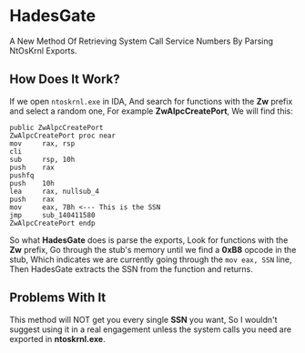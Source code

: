 
# HadesGate

A New Method Of Retrieving System Call Service Numbers By Parsing NtOsKrnl Exports.


## How Does It Work?

If we open ```ntoskrnl.exe``` in IDA, And search for functions with the **Zw** prefix and select a random one, For example **ZwAlpcCreatePort**, We will find this:

```
public ZwAlpcCreatePort
ZwAlpcCreatePort proc near
mov     rax, rsp
cli
sub     rsp, 10h
push    rax
pushfq
push    10h
lea     rax, nullsub_4
push    rax
mov     eax, 7Bh <--- This is the SSN
jmp     sub_140411580
ZwAlpcCreatePort endp
```

So what **HadesGate** does is parse the exports, Look for functions with the **Zw** prefix, Go through the stub's memory until we find a **0xB8** opcode in the stub, Which indicates we are currently going through the ```mov eax, SSN``` line, Then HadesGate extracts the SSN from the function and returns.

## Problems With It
This method will NOT get you every single **SSN** you want, So I wouldn't suggest using it in a real engagement unless the system calls you need are exported in **ntoskrnl.exe**.


